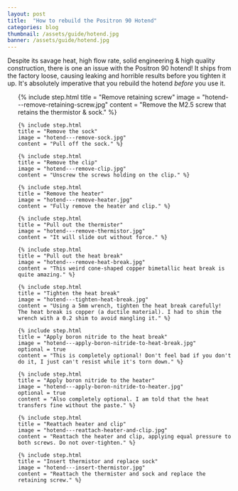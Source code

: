```yaml
---
layout: post
title:  "How to rebuild the Positron 90 Hotend"
categories: blog
thumbnail: /assets/guide/hotend.jpg
banner: /assets/guide/hotend.jpg
---
```


Despite its savage heat, high flow rate, solid engineering & high quality construction, there is one an issue with the Positron 90
hotend! It ships from the factory loose, causing leaking and horrible results before you tighten it up. It's absolutely
imperative that you rebuild the hotend _before_ you use it.

<ol class="steps">
    {% include step.html
    title = "Remove retaining screw"
    image = "hotend---remove-retaining-screw.jpg"
    content = "Remove the M2.5 screw that retains the thermistor & sock." %}

    {% include step.html
    title = "Remove the sock"
    image = "hotend---remove-sock.jpg"
    content = "Pull off the sock." %}

    {% include step.html
    title = "Remove the clip"
    image = "hotend---remove-clip.jpg"
    content = "Unscrew the screws holding on the clip." %}

    {% include step.html
    title = "Remove the heater"
    image = "hotend---remove-heater.jpg"
    content = "Fully remove the heater and clip." %}

    {% include step.html
    title = "Pull out the thermister"
    image = "hotend---remove-thermistor.jpg"
    content = "It will slide out without force." %}

    {% include step.html
    title = "Pull out the heat break"
    image = "hotend---remove-heat-break.jpg"
    content = "This weird cone-shaped copper bimetallic heat break is quite amazing." %}

    {% include step.html
    title = "Tighten the heat break"
    image = "hotend---tighten-heat-break.jpg"
    content = "Using a 5mm wrench, tighten the heat break carefully! The heat break is copper (a ductile material). I had to shim the wrench with a 0.2 shim to avoid mangling it." %}

    {% include step.html
    title = "Apply boron nitride to the heat break"
    image = "hotend---apply-boron-nitride-to-heat-break.jpg"
    optional = true
    content = "This is completely optional! Don't feel bad if you don't do it, I just can't resist while it's torn down." %}

    {% include step.html
    title = "Apply boron nitride to the heater"
    image = "hotend---apply-boron-nitride-to-heater.jpg"
    optional = true
    content = "Also completely optional. I am told that the heat transfers fine without the paste." %}

    {% include step.html
    title = "Reattach heater and clip"
    image = "hotend---reattach-heater-and-clip.jpg"
    content = "Reattach the heater and clip, applying equal pressure to both screws. Do not over-tighten." %}

    {% include step.html
    title = "Insert thermistor and replace sock"
    image = "hotend---insert-thermistor.jpg"
    content = "Reattach the thermister and sock and replace the retaining screw." %}
</ol>